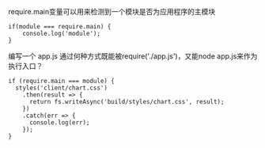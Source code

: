 require.main变量可以用来检测到一个模块是否为应用程序的主模块
```
if(module === require.main) {
    console.log('module');
}
```

编写一个 app.js 通过何种方式既能被require('./app.js')，又能node app.js来作为执行入口？
```
if (require.main === module) {
  styles('client/chart.css')
    .then(result => {
      return fs.writeAsync('build/styles/chart.css', result);
    })
    .catch(err => {
      console.log(err);
    });
}
```


